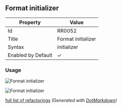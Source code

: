 ## Format initializer

| Property           | Value              |
| ------------------ | ------------------ |
| Id                 | RR0052             |
| Title              | Format initializer |
| Syntax             | initializer        |
| Enabled by Default | &#x2713;           |

### Usage

![Format initializer](../../images/refactorings/FormatInitializerOnMultipleLines.png)

![Format initializer](../../images/refactorings/FormatInitializerOnSingleLine.png)

[full list of refactorings](Refactorings.md)
*\(Generated with [DotMarkdown](http://github.com/JosefPihrt/DotMarkdown)\)*